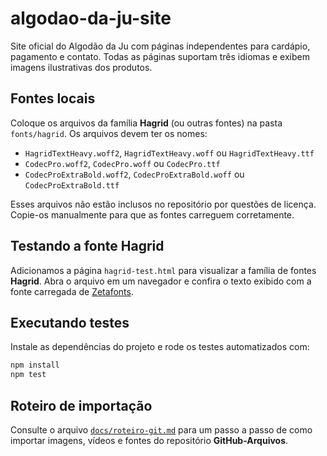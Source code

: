 # algodao-da-ju-site

Site oficial do Algodão da Ju com páginas independentes para cardápio, pagamento e contato. Todas as páginas suportam três idiomas e exibem imagens ilustrativas dos produtos.

## Fontes locais

Coloque os arquivos da família **Hagrid** (ou outras fontes) na pasta `fonts/hagrid`.
Os arquivos devem ter os nomes:
- `HagridTextHeavy.woff2`, `HagridTextHeavy.woff` ou `HagridTextHeavy.ttf`
- `CodecPro.woff2`, `CodecPro.woff` ou `CodecPro.ttf`
- `CodecProExtraBold.woff2`, `CodecProExtraBold.woff` ou `CodecProExtraBold.ttf`

Esses arquivos não estão inclusos no repositório por questões de licença. Copie-os manualmente para que as fontes carreguem corretamente.

## Testando a fonte Hagrid

Adicionamos a página `hagrid-test.html` para visualizar a família de fontes **Hagrid**.
Abra o arquivo em um navegador e confira o texto exibido com a fonte carregada de [Zetafonts](https://www.zetafonts.com/hagrid).

## Executando testes

Instale as dependências do projeto e rode os testes automatizados com:

```bash
npm install
npm test
```

## Roteiro de importação

Consulte o arquivo [`docs/roteiro-git.md`](docs/roteiro-git.md) para um passo a passo de como importar imagens, vídeos e fontes do repositório **GitHub-Arquivos**.
